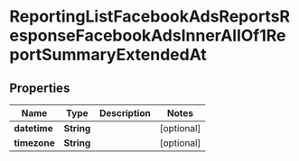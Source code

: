 

# ReportingListFacebookAdsReportsResponseFacebookAdsInnerAllOf1ReportSummaryExtendedAt


## Properties

| Name | Type | Description | Notes |
|------------ | ------------- | ------------- | -------------|
|**datetime** | **String** |  |  [optional] |
|**timezone** | **String** |  |  [optional] |



